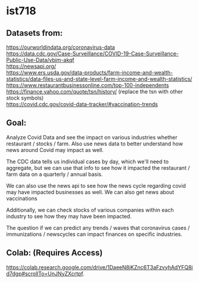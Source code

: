 # ist718

## Datasets from:  
https://ourworldindata.org/coronavirus-data  
https://data.cdc.gov/Case-Surveillance/COVID-19-Case-Surveillance-Public-Use-Data/vbim-akqf  
https://newsapi.org/  
https://www.ers.usda.gov/data-products/farm-income-and-wealth-statistics/data-files-us-and-state-level-farm-income-and-wealth-statistics/  
https://www.restaurantbusinessonline.com/top-100-independents  
https://finance.yahoo.com/quote/tsn/history/ (replace the tsn with other stock symbols)  
https://covid.cdc.gov/covid-data-tracker/#vaccination-trends

## Goal: 
Analyze Covid Data and see the impact on various industries whether restaurant / stocks / farm. Also use news data to better understand how news around Covid may impact as well.

The CDC data tells us individual cases by day, which we'll need to aggregate, but we can use that info to see how it impacted the restaurant / farm data on a quarterly / annual basis.

We can also use the news api to see how the news cycle regarding covid may have impacted businesses as well. We can also get news about vaccinations

Additionally, we can check stocks of various companies within each industry to see how they may have been impacted.

The question if we can predict any trends / waves that coronavirus cases / immunizations / newscycles can impact finances on specific industries.

## Colab: (Requires Access)
https://colab.research.google.com/drive/1DaeeN8jKZnc6T3aFzvyhAdYFQ8id7dgp#scrollTo=UnJNyZXcrtpf.
